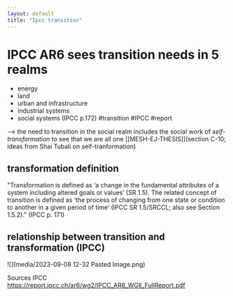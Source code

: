 ```yaml
---
layout: default
title: "Ipcc transition"
---
```


# IPCC AR6 sees transition needs in 5 realms
- energy
- land
- urban and infrastructure
- industrial systems
- social systems
(IPCC p.172)
#transition #IPCC #report 

--> the need to transition in the social realm includes the social work of *self-transformation* to see that we are all one [[MESH-EJ-THESIS]](section C-10; ideas from Shai Tubali on self-tranformation)

## transformation definition
"Transformation is defined as ‘a change in the fundamental attributes of a system including altered goals or values’ (SR 1.5). The related concept of transition is defined as ‘the process of changing from one state or condition to another in a given period of time’ (IPCC SR 1.5/SRCCL; also see Section 1.5.2)." (IPCC p. 171)

## relationship between transition and transformation (IPCC)
![](media/2023-09-08 12-32 Pasted Image.png)


Sources
IPCC https://report.ipcc.ch/ar6/wg2/IPCC_AR6_WGII_FullReport.pdf